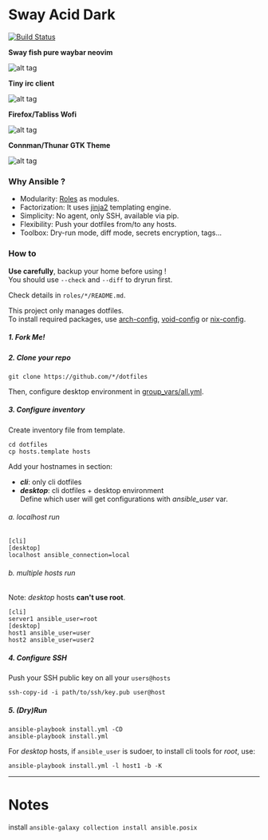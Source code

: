 # Sway Acid Dark 

[![Build Status](https://travis-ci.org/eoli3n/dotfiles.svg?branch=master)](https://travis-ci.org/eoli3n/dotfiles)

**Sway fish pure waybar neovim**

![alt tag](https://github.com/eoli3n/dotfiles/blob/master/screenshots/sway.png)

**Tiny irc client**

![alt tag](https://github.com/eoli3n/dotfiles/blob/master/screenshots/irc.png)

**Firefox/Tabliss Wofi**

![alt tag](https://github.com/eoli3n/dotfiles/blob/master/screenshots/ff.png)

**Connman/Thunar GTK Theme**

![alt tag](https://github.com/eoli3n/dotfiles/blob/master/screenshots/gtk.png)

### Why Ansible ?

- Modularity: [Roles](https://docs.ansible.com/ansible/latest/user_guide/playbooks_reuse_roles.html) as modules.
- Factorization: It uses [jinja2](https://docs.ansible.com/ansible-container/container_yml/template.html) templating engine.
- Simplicity: No agent, only SSH, available via pip.
- Flexibility: Push your dotfiles from/to any hosts.
- Toolbox: Dry-run mode, diff mode, secrets encryption, tags...

### How to

**Use carefully**, backup your home before using !  
You should use ``--check`` and ``--diff`` to dryrun first.

Check details in ``roles/*/README.md``.  

This project only manages dotfiles.  
To install required packages, use [arch-config](https://github.com/eoli3n/arch-config/blob/master/ansible/roles/desktop/tasks/main.yml), [void-config](https://github.com/eoli3n/void-config/blob/master/ansible/roles/desktop/tasks/main.yml) or [nix-config](https://github.com/eoli3n/nix-config/tree/master/modules/includes/).  

##### 1. Fork Me!

##### 2. Clone your repo

```
git clone https://github.com/*/dotfiles
```

Then, configure desktop environment in [group_vars/all.yml](group_vars/all.yml).

##### 3. Configure inventory

Create inventory file from template.

```
cd dotfiles
cp hosts.template hosts
```

Add your hostnames in section:
- ***cli***: only cli dotfiles
- ***desktop***: cli dotfiles + desktop environment  
Define which user will get configurations with *ansible_user* var.  

###### a. localhost run

```
[cli]
[desktop]
localhost ansible_connection=local
```

###### b. multiple hosts run

Note: *desktop* hosts **can't use root**.  

```
[cli]
server1 ansible_user=root
[desktop]
host1 ansible_user=user
host2 ansible_user=user2
```

##### 4. Configure SSH

Push your SSH public key on all your ``users@hosts``
```
ssh-copy-id -i path/to/ssh/key.pub user@host
```

##### 5. (Dry)Run

```
ansible-playbook install.yml -CD
ansible-playbook install.yml
```

For *desktop* hosts, if ``ansible_user`` is sudoer, to install cli tools for *root*, use:

```
ansible-playbook install.yml -l host1 -b -K
```

-----

# Notes

install `ansible-galaxy collection install ansible.posix`